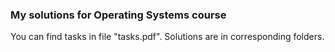 ### My solutions for Operating Systems course
You can find tasks in file "tasks.pdf". Solutions are in corresponding folders.

